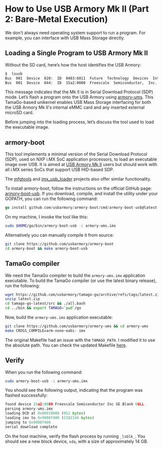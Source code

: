 
  

# How to Use USB Armory Mk II (Part 2: Bare-Metal Execution)

We don't always need operating system support to run a program. For example, you can interface with USB Mass Storage directly.
## Loading a Single Program to USB Armory Mk II

Without the SD card, here’s how the host identifies the USB Armory:
```bash
$  lsusb
Bus  001  Device  020:  ID  0403:6011  Future  Technology  Devices  International,  Ltd  FT4232H  Quad  HS  USB-UART/FIFO  IC
Bus  001  Device  044:  ID  15a2:0080  Freescale  Semiconductor,  Inc.  SE  Blank  6ULL
```
This message indicates that the Mk II is in Serial Download Protocol (SDP) mode. Let’s flash a program onto the USB Armory using [armory-ums](https://github.com/usbarmory/armory-ums/tree/master). This TamaGo-based unikernel enables USB Mass Storage interfacing for both the USB Armory Mk II's internal eMMC card and any inserted external microSD card.

Before jumping into the loading process, let’s discuss the tool used to load the executable image.

## armory-boot
This tool implements a minimal version of the Serial Download Protocol (SDP), used on NXP i.MX SoC application processors, to load an executable image over USB. It is aimed at [USB Armory Mk II](https://github.com/usbarmory/usbarmory/wiki) users but should work with all i.MX series SoCs that support USB HID-based SDP.

The [mfgtools](https://github.com/NXPmicro/mfgtools) and [imx_usb_loader](https://github.com/boundarydevices/imx_usb_loader) projects also offer similar functionality.

To install armory-boot, follow the instructions on the official GitHub page: [armory-boot-usb](https://github.com/usbarmory/armory-boot/tree/master/cmd/armory-boot-usb). If you download, compile, and install the utility under your GOPATH, you can run the following command:
```go
go install github.com/usbarmory/armory-boot/cmd/armory-boot-usb@latest
``` 
On my machine, I invoke the tool like this:
```bash
sudo $HOME/go/bin/armory-boot-usb -i armory-ums.imx
```
Alternatively you can manually compile it from source:

```bash
git clone https://github.com/usbarmory/armory-boot
cd armory-boot && make armory-boot-usb
```

## TamaGo compiler
We need the TamaGo compiler to build the `armory-ums.imx` application executable.
To build the TamaGo compiler (or use the latest binary release), run the following:
```bash
wget https://github.com/usbarmory/tamago-go/archive/refs/tags/latest.zip
unzip latest.zip
cd tamago-go-latest/src && ./all.bash
cd ../bin && export TAMAGO=`pwd`/go
```
Now, build the `armory-ums.imx` application executable:
```bash
git clone https://github.com/usbarmory/armory-ums && cd armory-ums
make CROSS_COMPILE=arm-none-eabi- imx
```
The original Makefile had an issue with the `TAMAGO_PATH`. I modified it to use the absolute path. You can check the updated Makefile [here](https://github.com/lizeren/armory-spoofer/blob/main/Makefile).

## Verify
When you run the following command:
```bash
sudo armory-boot-usb -i armory-ums.imx
```
You should see the following output, indicating that the program was flashed successfully:
```python
found device 15a2:0080 Freescale Semiconductor Inc SE Blank 6ULL
parsing armory-ums.imx
loading DCD at 0x00910000 (952 bytes)
loading imx to 0x9000f400 (2182144 bytes)
jumping to 0x9000f400
serial download complete
```
On the host machine, verify the flash process by running `_lsblk_`. You should see a new block device, `sda`, with a size of approximately 14 GB.